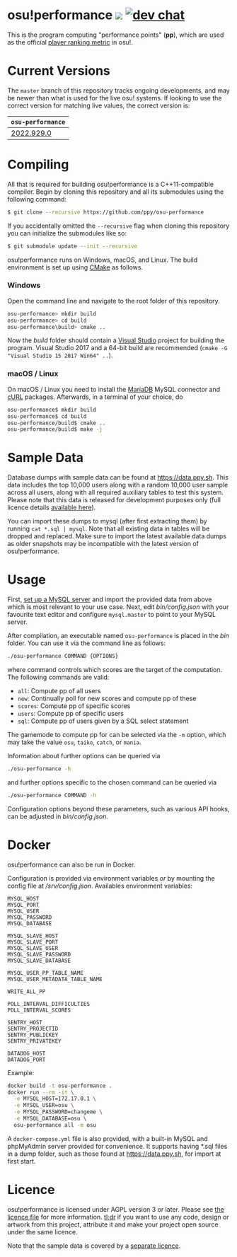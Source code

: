 # osu!performance ![](https://github.com/ppy/osu-performance/workflows/CI/badge.svg) [![dev chat](https://discordapp.com/api/guilds/188630481301012481/widget.png?style=shield)](https://discord.gg/ppy)

This is the program computing "performance points" (__pp__), which are used as the official [player ranking metric](https://osu.ppy.sh/p/pp) in osu!.

# Current Versions

The `master` branch of this repository tracks ongoing developments, and may be newer than what is used for the live osu! systems. If looking to use the correct version for matching live values, the correct version is:

| `osu-performance` |
| -- |
| [2022.929.0](https://github.com/ppy/osu-performance/releases/tag/2022.929.0) |

# Compiling

All that is required for building osu!performance is a C++11-compatible compiler. Begin by cloning this repository and all its submodules using the following command:
```sh
$ git clone --recursive https://github.com/ppy/osu-performance
```

If you accidentally omitted the `--recursive` flag when cloning this repository you can initialize the submodules like so:
```sh
$ git submodule update --init --recursive
```

osu!performance runs on Windows, macOS, and Linux. The build environment is set up using [CMake](https://cmake.org/) as follows.

### Windows

Open the command line and navigate to the root folder of this repository.

```sh
osu-performance> mkdir build
osu-performance> cd build
osu-performance\build> cmake ..
```

Now the _build_ folder should contain a [Visual Studio](https://www.visualstudio.com/) project for building the program. Visual Studio 2017 and a 64-bit build are recommended (`cmake -G "Visual Studio 15 2017 Win64" ..`).

### macOS / Linux

On macOS / Linux you need to install the [MariaDB](https://mariadb.org/) MySQL connector and [cURL](https://curl.haxx.se/) packages. Afterwards, in a terminal of your choice, do

```sh
osu-performance$ mkdir build
osu-performance$ cd build
osu-performance/build$ cmake ..
osu-performance/build$ make -j
```

# Sample Data

Database dumps with sample data can be found at https://data.ppy.sh. This data includes the top 10,000 users along with a random 10,000 user sample across all users, along with all required auxiliary tables to test this system. Please note that this data is released for development purposes only (full licence details [available here](https://data.ppy.sh/LICENCE.txt)).

You can import these dumps to mysql (after first extracting them) by running `cat *.sql | mysql`. Note that all existing data in tables will be dropped and replaced. Make sure to import the latest available data dumps as older snapshots may be incompatible with the latest version of osu!performance.

# Usage

First, [set up a MySQL server](https://dev.mysql.com/doc/mysql-getting-started/en/) and import the provided data from above which is most relevant to your use case. Next, edit _bin/config.json_ with your favourite text editor and configure `mysql.master` to point to your MySQL server.

After compilation, an executable named `osu-performance` is placed in the _bin_ folder. You can use it via the command line as follows:

```sh
./osu-performance COMMAND {OPTIONS}
```

where command controls which scores are the target of the computation.
The following commands are valid:
* `all`: Compute pp of all users
* `new`: Continually poll for new scores and compute pp of these
* `scores`: Compute pp of specific scores
* `users`: Compute pp of specific users
* `sql`: Compute pp of users given by a SQL select statement

The gamemode to compute pp for can be selected via the `-m` option, which may take the value `osu`, `taiko`, `catch`, or `mania`.

Information about further options can be queried via

```sh
./osu-performance -h
```

and further options specific to the chosen command can be queried via

```sh
./osu-performance COMMAND -h
```

Configuration options beyond these parameters, such as various API hooks, can be adjusted in _bin/config.json_.

# Docker

osu!performance can also be run in Docker.

Configuration is provided via environment variables _or_ by mounting the config file at _/srv/config.json_.
Availables environment variables:
```
MYSQL_HOST
MYSQL_PORT
MYSQL_USER
MYSQL_PASSWORD
MYSQL_DATABASE

MYSQL_SLAVE_HOST
MYSQL_SLAVE_PORT
MYSQL_SLAVE_USER
MYSQL_SLAVE_PASSWORD
MYSQL_SLAVE_DATABASE

MYSQL_USER_PP_TABLE_NAME
MYSQL_USER_METADATA_TABLE_NAME

WRITE_ALL_PP

POLL_INTERVAL_DIFFICULTIES
POLL_INTERVAL_SCORES

SENTRY_HOST
SENTRY_PROJECTID
SENTRY_PUBLICKEY
SENTRY_PRIVATEKEY

DATADOG_HOST
DATADOG_PORT
```

Example:
```sh
docker build -t osu-performance .
docker run --rm -it \
  -e MYSQL_HOST=172.17.0.1 \
  -e MYSQL_USER=osu \
  -e MYSQL_PASSWORD=changeme \
  -e MYSQL_DATABASE=osu \
  osu-performance all -m osu
```

A `docker-compose.yml` file is also provided, with a built-in MySQL and phpMyAdmin server provided for convenience.
It supports having *.sql files in a dump folder, such as those found at https://data.ppy.sh, for import at first start.

# Licence
osu!performance is licensed under AGPL version 3 or later. Please see [the licence file](LICENCE) for more information. [tl;dr](https://tldrlegal.com/license/gnu-affero-general-public-license-v3-(agpl-3.0)) if you want to use any code, design or artwork from this project, attribute it and make your project open source under the same licence.

Note that the sample data is covered by a [separate licence](https://data.ppy.sh/LICENCE.txt).
